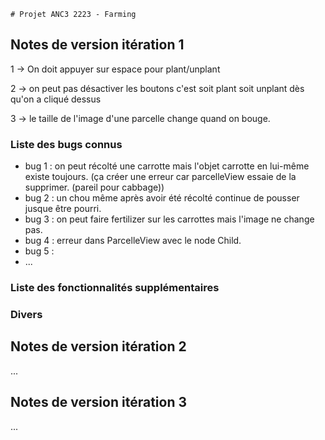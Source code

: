     # Projet ANC3 2223 - Farming

## Notes de version itération 1 

1 -> On doit appuyer sur espace pour plant/unplant

2 -> on peut pas désactiver les boutons c'est soit plant soit unplant dès qu'on a cliqué dessus

3 -> le taille de l'image d'une parcelle change quand on bouge.

### Liste des bugs connus

  * bug 1 : on peut récolté une carrotte mais l'objet carrotte en lui-même existe toujours. (ça créer une erreur car parcelleView essaie de la supprimer. (pareil pour cabbage))
  * bug 2 : un chou même après avoir été récolté continue de pousser jusque être pourri.
  * bug 3 : on peut faire fertilizer sur les carrottes mais l'image ne change pas.
  * bug 4 : erreur dans ParcelleView avec le node Child.
  * bug 5 : 
  * ...

### Liste des fonctionnalités supplémentaires

### Divers

## Notes de version itération 2

...

## Notes de version itération 3 

...